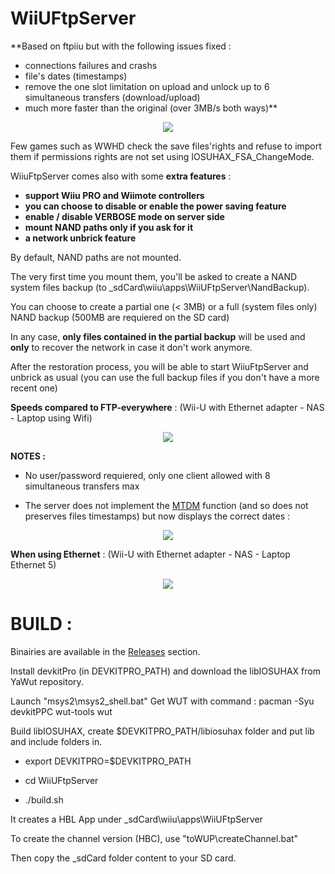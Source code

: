 # WiiUFtpServer
**Based on ftpiiu but with the following issues fixed : 
- connections failures and crashs
- file's dates (timestamps)
- remove the one slot limitation on upload and unlock up to 6 simultaneous transfers (download/upload)
- much more faster than the original (over 3MB/s both ways)**


<p align="center">
  <img src="WiiUFtpServer.png">
</p>


Few games such as WWHD check the save files'rights and refuse to import them if permissions rights are not set using IOSUHAX_FSA_ChangeMode.

WiiuFtpServer comes also with some **extra features** : 

- **support Wiiu PRO and Wiimote controllers**
- **you can choose to disable or enable the power saving feature**
- **enable / disable VERBOSE mode on server side**
- **mount NAND paths only if you ask for it**
- **a network unbrick feature** 
 
By default, NAND paths are not mounted. 

The very first time you mount them, you'll be asked to create a NAND system files backup (to \_sdCard\wiiu\apps\WiiUFtpServer\NandBackup). 

You can choose to create a partial one (< 3MB) or a full (system files only) NAND backup (500MB are requiered on the SD card)

In any case, **only files contained in the partial backup** will be used and **only** to recover the network in case it don't work anymore.

After the restoration process, you will be able to start WiiuFtpServer and unbrick as usual (you can use the full backup files if you don't have a more recent one)


**Speeds compared to FTP-everywhere** : (Wii-U with Ethernet adapter - NAS - Laptop using Wifi)

<p align="center">
  <img src="bandwith.png">
</p>


**NOTES :**

- No user/password requiered, only one client allowed with 8 simultaneous transfers max

- The server does not implement the [MTDM](https://support.solarwinds.com/SuccessCenter/s/article/Enable-the-MDTM-command-to-preserve-the-original-time-stamp-of-uploaded-files?language=en_US) function (and so does not preserves files timestamps) but now displays the correct dates : 

<p align="center">
  <img src="timestamps.png">
</p>

**When using Ethernet** : (Wii-U with Ethernet adapter - NAS - Laptop Ethernet 5)

<p align="center">
  <img src="Ethernet.png">
</p>


#
# BUILD :

Binairies are available in the [Releases](https://github.com/Laf111/WiiUFtpServer/releases/latest) section.


Install devkitPro (in DEVKITPRO_PATH) and download the libIOSUHAX from YaWut repository.

Launch "msys2\msys2_shell.bat" 
Get WUT with command : pacman -Syu devkitPPC wut-tools wut

Build libIOSUHAX, create $DEVKITPRO_PATH/libiosuhax folder and put lib and include folders in.

- export DEVKITPRO=$DEVKITPRO_PATH

- cd WiiUFtpServer

- ./build.sh

It creates a HBL App under \_sdCard\wiiu\apps\WiiUFtpServer

To create the channel version (HBC), use "toWUP\createChannel.bat"

Then copy the \_sdCard folder content to your SD card.
